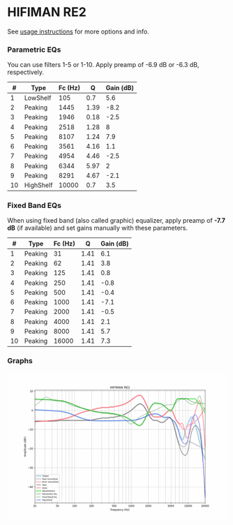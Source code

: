 # HIFIMAN RE2
See [usage instructions](https://github.com/jaakkopasanen/AutoEq#usage) for more options and info.

### Parametric EQs
You can use filters 1-5 or 1-10. Apply preamp of -6.9 dB or -6.3 dB, respectively.

|   # | Type      |   Fc (Hz) |    Q |   Gain (dB) |
|-----|-----------|-----------|------|-------------|
|   1 | LowShelf  |       105 | 0.7  |         5.6 |
|   2 | Peaking   |      1445 | 1.39 |        -8.2 |
|   3 | Peaking   |      1946 | 0.18 |        -2.5 |
|   4 | Peaking   |      2518 | 1.28 |         8   |
|   5 | Peaking   |      8107 | 1.24 |         7.9 |
|   6 | Peaking   |      3561 | 4.16 |         1.1 |
|   7 | Peaking   |      4954 | 4.46 |        -2.5 |
|   8 | Peaking   |      6344 | 5.97 |         2   |
|   9 | Peaking   |      8291 | 4.67 |        -2.1 |
|  10 | HighShelf |     10000 | 0.7  |         3.5 |

### Fixed Band EQs
When using fixed band (also called graphic) equalizer, apply preamp of **-7.7 dB** (if available) and set gains manually with these parameters.

|   # | Type    |   Fc (Hz) |    Q |   Gain (dB) |
|-----|---------|-----------|------|-------------|
|   1 | Peaking |        31 | 1.41 |         6.1 |
|   2 | Peaking |        62 | 1.41 |         3.8 |
|   3 | Peaking |       125 | 1.41 |         0.8 |
|   4 | Peaking |       250 | 1.41 |        -0.8 |
|   5 | Peaking |       500 | 1.41 |        -0.4 |
|   6 | Peaking |      1000 | 1.41 |        -7.1 |
|   7 | Peaking |      2000 | 1.41 |        -0.5 |
|   8 | Peaking |      4000 | 1.41 |         2.1 |
|   9 | Peaking |      8000 | 1.41 |         5.7 |
|  10 | Peaking |     16000 | 1.41 |         7.3 |

### Graphs
![](./HIFIMAN%20RE2.png)
